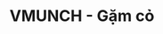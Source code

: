 ---
layout: post
title:  "VMUNCH - Gặm cỏ"
categories: [bfs, graph, queue]
code: VMUNCH
src: VMUNCH.cpp
---